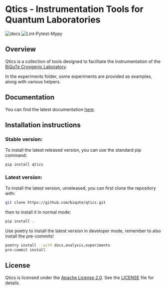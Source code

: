 # Qtics - Instrumentation Tools for Quantum Laboratories

![docs](https://github.com/biqute/qtics/actions/workflows/deploy_docs.yml/badge.svg)
![Lint-Pytest-Mypy](https://github.com/biqute/qtics/actions/workflows/analysis.yml/badge.svg)

## Overview

Qtics is a collection of tools designed to facilitate the instrumentation of the
[BiQuTe Cryogenic Laboratory](https://biqute.unimib.it/research/cryogenic-lab).

In the experiments folder, some experiments are provided as examples, along with
various helpers.

## Documentation

You can find the latest documentation [here](https://biqute.github.io/qtics).

## Installation instructions

### Stable version:

To install the latest released version, you can use the standard pip command:

```bash
pip install qtics
```

### Latest version:

To install the latest version, unreleased, you can first clone the repository
with:

```bash
git clone https://github.com/biqute/qtics.git
```

then to install it in normal mode:

```bash
pip install .
```

Use poetry to install the latest version in developer mode, remember to also
install the pre-commits!

```bash
poetry install --with docs,analysis,experiments
pre-commit install
```

## License

Qtics is licensed under the [Apache License 2.0](LICENSE). See the
[LICENSE](LICENSE) file for details.
